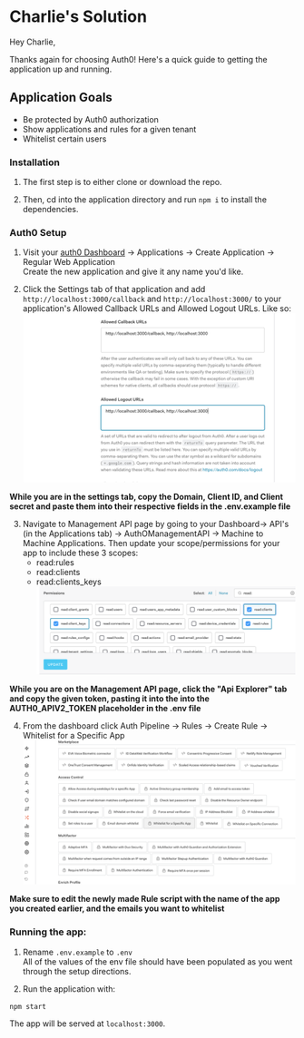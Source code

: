 # Charlie's Solution
Hey Charlie,

Thanks again for choosing Auth0! Here's a quick guide to getting the application up and running.

## Application Goals
- Be protected by Auth0 authorization
- Show applications and rules for a given tenant
- Whitelist certain users


### Installation
1. The first step is to either clone or download the repo.

2. Then, cd into the application directory and run ```npm i``` to install the dependencies.

### Auth0 Setup
1. Visit your [auth0 Dashboard](https://manage.auth0.com/dashboard/) -> Applications -> Create Application -> Regular Web Application <br>
Create the new application and give it any name you'd like.

2. Click the Settings tab of that application and add `http://localhost:3000/callback` and `http://localhost:3000/` to your application's Allowed Callback URLs and Allowed Logout URLs. Like so:
![Alt text](./public/dashboard.png?raw=true "Auth0 App Settings")

**While you are in the settings tab, copy the Domain, Client ID, and Client secret and paste them into their respective fields in the .env.example file**

3. Navigate to Management API page by going to your Dashboard-> API's (in the Applications tab) -> AuthOManagementAPI -> Machine to Machine Applications. Then update your scope/permissions for your app to include these 3 scopes:
    - read:rules
    - read:clients
    - read:clients_keys
![Alt text](./public/scope.png?raw=true "Auth0 Management API Page")


**While you are on the Management API page, click the "Api Explorer" tab and copy the given token, pasting it into the into the AUTH0_APIV2_TOKEN placeholder in the .env file**

4. From the dashboard click Auth Pipeline -> Rules -> Create Rule -> Whitelist for a Specific App
![Alt text](./public/whitelist.png?raw=true "Whitelist Rule")

**Make sure to edit the newly made Rule script with the name of the app you created earlier, and the emails you want to whitelist**


### Running the app:

1. Rename `.env.example` to `.env` <br>
All of the values of the env file should have been populated as you went through the setup directions. 

2. Run the application with:
```
npm start
```
The app will be served at `localhost:3000`.

